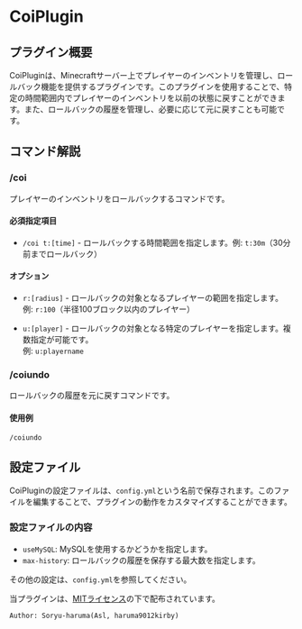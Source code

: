 # CoiPlugin
## プラグイン概要

CoiPluginは、Minecraftサーバー上でプレイヤーのインベントリを管理し、ロールバック機能を提供するプラグインです。このプラグインを使用することで、特定の時間範囲内でプレイヤーのインベントリを以前の状態に戻すことができます。また、ロールバックの履歴を管理し、必要に応じて元に戻すことも可能です。

## コマンド解説

### /coi

プレイヤーのインベントリをロールバックするコマンドです。

#### 必須指定項目

- `/coi t:[time]` - ロールバックする時間範囲を指定します。例: `t:30m`（30分前までロールバック）

#### オプション

- `r:[radius]` - ロールバックの対象となるプレイヤーの範囲を指定します。  
例: `r:100`（半径100ブロック以内のプレイヤー）  
  
- `u:[player]` - ロールバックの対象となる特定のプレイヤーを指定します。複数指定が可能です。  
例: `u:playername`  
  
  
### /coiundo  
  
ロールバックの履歴を元に戻すコマンドです。  
  
#### 使用例  
  
```  
/coiundo  
```  

## 設定ファイル  
  
CoiPluginの設定ファイルは、`config.yml`という名前で保存されます。このファイルを編集することで、プラグインの動作をカスタマイズすることができます。  
  
### 設定ファイルの内容  
- `useMySQL`: MySQLを使用するかどうかを指定します。  
- `max-history`: ロールバックの履歴を保存する最大数を指定します。  
  
その他の設定は、`config.yml`を参照してください。  

当プラグインは、[MITライセンス](LICENSE)の下で配布されています。


`Author: Soryu-haruma(Asl, haruma9012kirby)`





